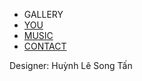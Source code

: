 <!DOCTYPE html>
<html lang="en">
<head>
    <meta charset="UTF-8">
    <title>Le Nguyen Thuy Truc</title>
    <link rel="stylesheet" href="style.css">
</head>
<body>
    <section class="menubar">
        <ul>
            <div>
                <li><a id="gallery" >GALLERY</a></li>
            </div>
            <div>
                <li><a href="abc/index.html">YOU</a></li>
            </div>
            <div>
                <li><a href="abc/Music/index.html">MUSIC</a></li>    
            </div>
            <div>
                <li><a href="https://www.facebook.com/huynhlesongtan2707">CONTACT</a></li>
            </div>
        </ul>
    </section>
    <span id="picture" class="hexagon">
        <div><img src="Images/123.jpg" alt=""></div>
        <div><img src="Images/234.jpg" alt=""></div>  
        <div><img src="Images/345.jpg" alt=""></div>
        <div><img src="Images/456.jpg" alt=""></div>
        <div><img src="Images/567.jpg" alt=""></div>
        <div><img src="Images/678.jpg" alt=""></div>
        <div><img src="Images/789.jpg" alt=""></div>
        <div><img src="Images/890.jpg" alt=""></div>
        <div><img src="Images/910.jpg" alt=""></div>
    </span>
    <footer>Designer: Huỳnh Lê Song Tấn</footer>
</body>
</html>
